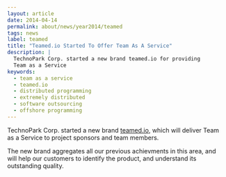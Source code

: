```yaml
---
layout: article
date: 2014-04-14
permalink: about/news/year2014/teamed
tags: news
label: teamed
title: "Teamed.io Started To Offer Team As A Service"
description: |
  TechnoPark Corp. started a new brand teamed.io for providing
  Team as a Service
keywords:
  - team as a service
  - teamed.io
  - distributed programming
  - extremely distributed
  - software outsourcing
  - offshore programming
---
```


TechnoPark Corp. started a new brand [teamed.io](http://www.teamed.io), which will deliver Team as a
Service to project sponsors and team members.

The new brand aggregates all our previous achievments in this area, and will help our customers to
identify the product, and understand its outstanding quality.
